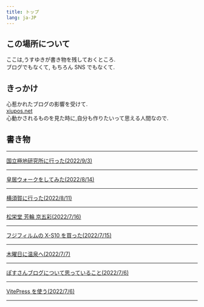 ```yaml
---
title: トップ
lang: ja-JP
---
```


## この場所について

ここは,うすゆきが書き物を残しておくところ.  
ブログでもなくて, もちろん SNS でもなくて.

## きっかけ

心惹かれたブログの影響を受けて.  
[xiupos.net](https://xiupos.net/)  
心動かされるものを見た時に,自分も作りたいって思える人間なので.

## 書き物

<hr>

[国立極地研究所に行った(2022/9/3)](/nipr)

<hr>

[皇居ウォークをしてみた(2022/8/14)](/go_around_imperial_palace)

<hr>

[横須賀に行った(2022/8/11)](/yokosuka)

<hr>

[松栄堂 芳輪 京五彩(2022/7/16)](/kyogosai)

<hr>

[フジフィルムの X-S10 を買った(2022/7/15)](/fujixs10)

<hr>

[木曜日に温泉へ(2022/7/7)](/sakura_spring)

<hr>

[ぽすさんブログについて思っていること(2022/7/6)](/xiupos)

<hr>

[VitePress を使う(2022/7/6)](/first)

<hr>
